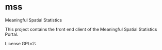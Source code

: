 mss
===

Meaningful Spatial Statistics

This project contains the front end client of the Meaningful Spatial Statistics Portal.

License GPLv2: 